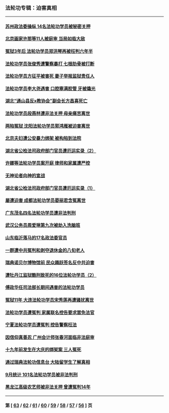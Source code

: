 ### 法轮功专辑：迫害真相
---
#### [苏州政法委操纵 14名法轮功学员被秘密关押](../../pages/nf4379/n13319891.md?10230430) 
#### [北京画家许那等11人被庭审 当局如临大敌](../../pages/nf4379/n13320838.md?10230430) 
#### [冤狱3年后 法轮功学员郑洪琴再被枉判六年半](../../pages/nf4379/n13317988.md?10230430) 
#### [法轮功学员张俊秀遭警察暴打 七根肋骨被打断](../../pages/nf4379/n13317436.md?10230430) 
#### [法轮功学员方征平被害死 妻子举报监狱责任人](../../pages/nf4379/n13315496.md?10230430) 
#### [法轮功学员李大尧遇害 口腔塞满胶管 牙被撬光](../../pages/nf4379/n13314991.md?10230430) 
#### [湖北“通山县反x教协会”副会长方昌喜死亡](../../pages/nf4379/n13312513.md?10230430) 
#### [法轮功学员段燕林遭非法关押 母亲痛苦离世](../../pages/nf4379/n13310763.md?10230430) 
#### [两陷冤狱 沈阳法轮功学员郭鸿雁被迫害离世](../../pages/nf4379/n13310194.md?10230430) 
#### [北京夫妇遭公安暴力绑架 被构陷到法院](../../pages/nf4379/n13310517.md?10230430) 
#### [湖北省公检法司政府部门官员遭厄运实录（2）](../../pages/nf4379/n13307275.md?10230430) 
#### [许娜等法轮功学员案开庭 律师和家属遭严控](../../pages/nf4379/n13307921.md?10230430) 
#### [无神论者向神的宣战](../../pages/nf4379/n13281535.md?10230430) 
#### [湖北省公检法司政府部门官员遭厄运实录（1）](../../pages/nf4379/n13302225.md?10230430) 
#### [屡遭迫害 成都法轮功学员晏丽君含冤离世](../../pages/nf4379/n13304194.md?10230430) 
#### [广东茂名四名法轮功学员遭非法判刑](../../pages/nf4379/n13302552.md?10230430) 
#### [武汉公务员周爱琳第九次被劫入洗脑班](../../pages/nf4379/n13301590.md?10230430) 
#### [山东临沂落马的17名政法委官员](../../pages/nf4379/n13299770.md?10230430) 
#### [一群遭中共冤判和剥夺退休金的八旬老人](../../pages/nf4379/n13299080.md?10230430) 
#### [瑞典诺贝尔博物馆前 民众踊跃签名反中共迫害](../../pages/nf4379/n13296860.md?10230430) 
#### [遭牡丹江监狱酷刑致死的16位法轮功学员（2）](../../pages/nf4379/n13295023.md?10230430) 
#### [傅政华任司法部长期间遇害的法轮功学员](../../pages/nf4379/n13288173.md?10230430) 
#### [冤狱11年 大连法轮功学员宋秀莲再遭骚扰离世](../../pages/nf4379/n13288840.md?10230430) 
#### [法轮功学员遭冤判 家属联名控告要求罢免法官](../../pages/nf4379/n13285601.md?10230430) 
#### [宁夏法轮功学员遭冤判 控告警察枉法](../../pages/nf4379/n13286925.md?10230430) 
#### [因信仰真善忍 广州会计师张春河面临非法庭审](../../pages/nf4379/n13283860.md?10230430) 
#### [十九年前发生在大庆的绑架案 三人冤死](../../pages/nf4379/n13284148.md?10230430) 
#### [通过瑞典法轮功信息台 大陆留学生了解真相](../../pages/nf4379/n13283471.md?10230430) 
#### [9月统计 101名法轮功学员被非法判刑](../../pages/nf4379/n13282958.md?10230430) 
#### [黑龙江高级农艺师被非法关押 曾遭冤判14年](../../pages/nf4379/n13281157.md?10230430) 

---
#### 第 [ [63](./63.md?10230430) / [62](./62.md?10230430) / [61](./61.md?10230430) / [60](./60.md?10230430) / [59](./59.md?10230430) / [58](./58.md?10230430) / [57](./57.md?10230430) / [56](./56.md?10230430) ] 页
